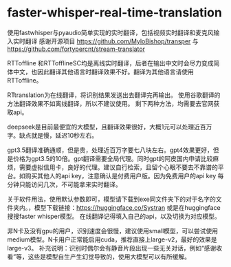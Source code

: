 # faster-whisper-real-time-translation
使用fastwhisper与pyaudio简单实现的实时翻译，包括视频实时翻译和麦克风输入实时翻译
感谢开源项目 https://github.com/MyloBishop/transper 与 https://github.com/fortypercnt/stream-translator

RTToffline 和RTTofflineSC均是离线实时翻译，后者在输出中文时会尽力变成简体中文，也因此翻译其他语言时翻译效果不好。翻译为其他语言请使用RTToffline。

RTtranslation为在线翻译，将识别结果发送出去翻译完再输出。
使用谷歌翻译的方法翻译效果不如离线翻译，所以不建议使用。
剩下两种方法，均需要去官网获取api。

deepseek是目前最便宜的大模型，且翻译效果很好，大概1元可以处理近百万字。缺点就是慢，延迟10秒左右。

gpt3.5翻译准确通顺，但是贵，处理近百万字要七八块左右。gpt4效果更好，但是价格为gpt3.5的10倍。gpt翻译需要全局代理。同时gpt的阿皮国内申请比较麻烦，需要虚拟信用卡，良好的代理。建议自行检索，且留个心眼不要去不靠谱的平台。如购买其他人的api key，注意确认是付费用户版。因为免费用户的api key 每分钟只能访问几次，不可能拿来实时翻译。

关于软件用法，使用默认参数即可，模型请下载到exe同文件夹下的对于名字的文件夹内。，模型下载链接：https://huggingface.co/Systran 或是在huggingface搜搜faster whisper模型。
在线翻译记得填入自己的api，以及切换为对应模型。

非N卡及没有gpu的用户，识别速度会很慢，建议使用small模型，可以尝试使用medium模型。N卡用户正常能启用cuda，推荐直接上large-v2，最好的效果是large-v3。
补充说明：识别时偶尔会有静音片段出现一些无关对话，例如“感谢收看”等，这些是模型自生产生幻觉导致的，使用大模型可以有所缓解。





